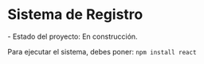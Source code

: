 <h1>Sistema de Registro</h1>
- Estado del proyecto: En construcción.

Para ejecutar el sistema, debes poner:
```npm install react```
